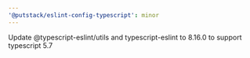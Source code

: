 ```yaml
---
'@putstack/eslint-config-typescript': minor
---
```


Update @typescript-eslint/utils and typescript-eslint to 8.16.0 to support typescript 5.7
